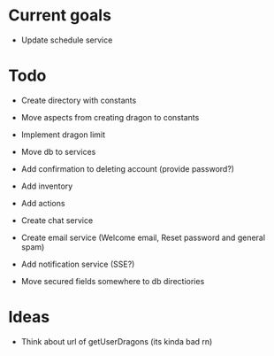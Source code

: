 # Current goals

- Update schedule service

# Todo

- Create directory with constants
- Move aspects from creating dragon to constants
- Implement dragon limit
- Move db to services

- Add confirmation to deleting account (provide password?)
- Add inventory
- Add actions
- Create chat service
- Create email service (Welcome email, Reset password and general spam)
- Add notification service (SSE?)
- Move secured fields somewhere to db directiories

# Ideas

- Think about url of getUserDragons (its kinda bad rn)
